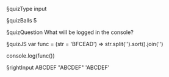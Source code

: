 §quizType
input

§quizBalls
5


§quizQuestion
What will be logged in the console?



§quizJS
var func = (str = 'BFCEAD') => str.split('').sort().join('')

console.log(func())



§rightInput
ABCDEF
"ABCDEF"
'ABCDEF'
